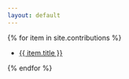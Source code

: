 ```yaml
---
layout: default
---
```


{% for item in site.contributions %}
<ul><li><a href="{{ site.contributions[item] }}">{{ item.title }}</a></li></ul>
{% endfor %}
